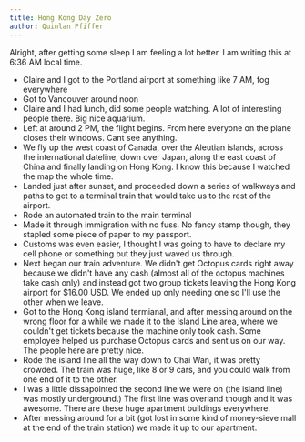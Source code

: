 ```yaml
---
title: Hong Kong Day Zero
author: Quinlan Pfiffer
---
```

Alright, after getting some sleep I am feeling a lot better. I am writing this
at 6:36 AM local time.

* Claire and I got to the Portland airport at something like 7 AM, fog everywhere
* Got to Vancouver around noon
* Claire and I had lunch, did some people watching. A lot of interesting people
  there. Big nice aquarium.
* Left at around 2 PM, the flight begins. From here everyone on the plane closes
  their windows. Cant see anything.
* We fly up the west coast of Canada, over the Aleutian islands, across the
  international dateline, down over Japan, along the east coast of China and
  finally landing on Hong Kong. I know this because I watched the map the whole
  time.
* Landed just after sunset, and proceeded down a series of walkways and paths to
  get to a terminal train that would take us to the rest of the airport.
* Rode an automated train to the main terminal
* Made it through immigration with no fuss. No fancy stamp though, they stapled
  some piece of paper to my passport.
* Customs was even easier, I thought I was going to have to declare my cell
  phone or something but they just waved us through.
* Next began our train adventure. We didn't get Octopus cards right away because
  we didn't have any cash (almost all of the octopus machines take cash only)
and instead got two group tickets leaving the Hong Kong airport for  $16.00 USD.
We ended up only needing one so I'll use the other when we leave.
* Got to the Hong Kong island termianal, and after messing around on the wrong
  floor for a while we made it to the Island Line area, where we couldn't get
tickets because the machine only took cash. Some employee helped us purchase
Octopus cards and sent us on our way. The people here are pretty nice.
* Rode the island line all the way down to Chai Wan, it was pretty crowded. The
  train was huge, like 8 or 9 cars, and you could walk from one end of it to the
other.
* I was a little dissapointed the second line we were on (the island line) was
  mostly underground.) The first line was overland though and it was awesome.
There are these huge apartment buildings everywhere.
* After messing around for a bit (got lost in some kind of money-sieve mall at
  the end of the train station) we made it up to our apartment.
